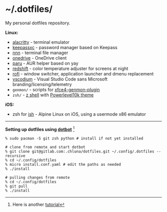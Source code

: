 # ~/.dotfiles/

My personal dotfiles repository.

__Linux:__

* [alacritty](https://github.com/alacritty/alacritty) - terminal emulator
* [keepassxc](https://github.com/keepassxreboot/keepassxc) - password manager based on Keepass
* [nnn](https://github.com/jarun/nnn) - terminal file manager
* [onedrive](https://github.com/abraunegg/onedrive) - OneDrive client
* [paru](https://github.com/Morganamilo/paru) - AUR helper based on yay
* [redshift](http://jonls.dk/redshift) - color temperature adjuster for screens at night
* [rofi](https://github.com/davatorium/rofi) - window switcher, application launcher and dmenu replacement
* [vscodium](https://vscodium.com) - Visual Studio Code sans Microsoft branding/licensing/telemetry
* `genmon/` - scripts for [xfce4-genmon-plugin](https://docs.xfce.org/panel-plugins/xfce4-genmon-plugin)
* `zsh/` - [z shell](https://www.zsh.org/) with [Powerlevel10k theme](https://github.com/romkatv/powerlevel10k)

__iOS:__

* zsh for [ish](https://ish.app/) - Alpine Linux on iOS, using a usermode x86 emulator

---

__Setting up dotfiles using [dotbot](https://github.com/anishathalye/dotbot)__ [^1]

```shell
% sudo pacman -S git zsh python # install if not yet installed

# clone from remote and start dotbot
% git clone git@gitlab.com:.chluna/dotfiles.git ~/.config/.dotfiles --recursive
% cd ~/.config/dotfiles
% micro install.conf.yaml # edit the paths as needed
% ./install

# pulling changes from remote
% cd ~/.config/dotfiles
% git pull
% ./install
```
[^1]: Here is another [tutorial](https://www.elliotdenolf.com/posts/bootstrap-your-dotfiles-with-dotbot)
